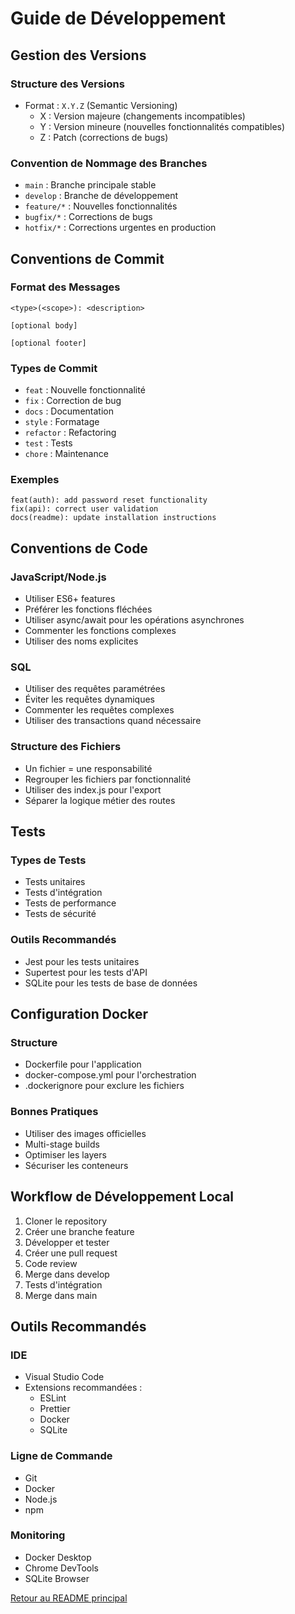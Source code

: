 # Guide de Développement

## Gestion des Versions

### Structure des Versions
- Format : `X.Y.Z` (Semantic Versioning)
  - X : Version majeure (changements incompatibles)
  - Y : Version mineure (nouvelles fonctionnalités compatibles)
  - Z : Patch (corrections de bugs)

### Convention de Nommage des Branches
- `main` : Branche principale stable
- `develop` : Branche de développement
- `feature/*` : Nouvelles fonctionnalités
- `bugfix/*` : Corrections de bugs
- `hotfix/*` : Corrections urgentes en production

## Conventions de Commit

### Format des Messages
```
<type>(<scope>): <description>

[optional body]

[optional footer]
```

### Types de Commit
- `feat` : Nouvelle fonctionnalité
- `fix` : Correction de bug
- `docs` : Documentation
- `style` : Formatage
- `refactor` : Refactoring
- `test` : Tests
- `chore` : Maintenance

### Exemples
```
feat(auth): add password reset functionality
fix(api): correct user validation
docs(readme): update installation instructions
```

## Conventions de Code

### JavaScript/Node.js
- Utiliser ES6+ features
- Préférer les fonctions fléchées
- Utiliser async/await pour les opérations asynchrones
- Commenter les fonctions complexes
- Utiliser des noms explicites

### SQL
- Utiliser des requêtes paramétrées
- Éviter les requêtes dynamiques
- Commenter les requêtes complexes
- Utiliser des transactions quand nécessaire

### Structure des Fichiers
- Un fichier = une responsabilité
- Regrouper les fichiers par fonctionnalité
- Utiliser des index.js pour l'export
- Séparer la logique métier des routes

## Tests

### Types de Tests
- Tests unitaires
- Tests d'intégration
- Tests de performance
- Tests de sécurité

### Outils Recommandés
- Jest pour les tests unitaires
- Supertest pour les tests d'API
- SQLite pour les tests de base de données

## Configuration Docker

### Structure
- Dockerfile pour l'application
- docker-compose.yml pour l'orchestration
- .dockerignore pour exclure les fichiers

### Bonnes Pratiques
- Utiliser des images officielles
- Multi-stage builds
- Optimiser les layers
- Sécuriser les conteneurs

## Workflow de Développement Local

1. Cloner le repository
2. Créer une branche feature
3. Développer et tester
4. Créer une pull request
5. Code review
6. Merge dans develop
7. Tests d'intégration
8. Merge dans main

## Outils Recommandés

### IDE
- Visual Studio Code
- Extensions recommandées :
  - ESLint
  - Prettier
  - Docker
  - SQLite

### Ligne de Commande
- Git
- Docker
- Node.js
- npm

### Monitoring
- Docker Desktop
- Chrome DevTools
- SQLite Browser

[Retour au README principal](../README.md) 